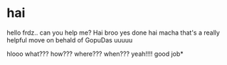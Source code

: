# hai
hello frdz..
can you help me?
Hai broo yes done
hai
macha
that's a really helpful move on behald of GopuDas
uuuuu

hlooo
what??? 
how??? 
where??? 
when??? 
yeah!!!! 
good job*
